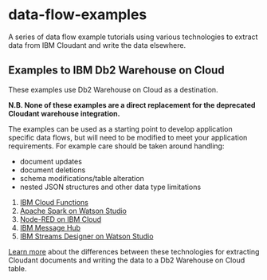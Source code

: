 # data-flow-examples

A series of data flow example tutorials using various technologies to extract
data from IBM Cloudant and write the data elsewhere.

## Examples to IBM Db2 Warehouse on Cloud

These examples use Db2 Warehouse on Cloud as a destination.

**N.B. None of these examples are a direct replacement for the deprecated
Cloudant warehouse integration.**

The examples can be used as a starting point to develop application specific
data flows, but will need to be modified to meet your application requirements.
For example care should be taken around handling:
* document updates
* document deletions
* schema modifications/table alteration
* nested JSON structures and other data type limitations

1. [IBM Cloud Functions](./cloud-functions/README.md)
1. [Apache Spark on Watson Studio](./spark-on-watson-studio/README.md)
1. [Node-RED on IBM Cloud](./node-red/README.md)
1. [IBM Message Hub](./message-hub/README.md)
1. [IBM Streams Designer on Watson Studio](./streams-designer/README.md)

[Learn more](./warehousing-alternatives-compare-table.md) about the differences between these technologies for extracting Cloudant documents
and writing the data to a Db2 Warehouse on Cloud table.
